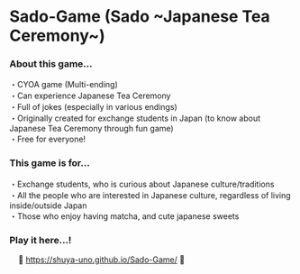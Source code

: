 
# Sado-Game (Sado \~Japanese Tea Ceremony\~)

### About this game...

・CYOA game (Multi-ending)  
・Can experience Japanese Tea Ceremony  
・Full of jokes (especially in various endings)  
・Originally created for exchange students in Japan (to know about Japanese Tea Ceremony through fun game)  
・Free for everyone!

### This game is for...

・Exchange students, who is curious about Japanese culture/traditions  
・All the people who are interested in Japanese culture, regardless of living inside/outside Japan  
・Those who enjoy having matcha, and cute japanese sweets


### Play it here...!

&nbsp;&nbsp;&nbsp;&nbsp;🍡 <https://shuya-uno.github.io/Sado-Game/> 🍵
